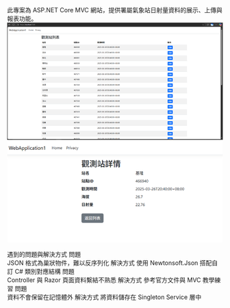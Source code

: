 此專案為 ASP.NET Core MVC 網站，提供署屬氣象站日射量資料的展示、上傳與報表功能。
![alt text](image-2.png)
![alt text](image-3.png)

遇到的問題與解決方式
問題	
JSON 格式為巢狀物件，難以反序列化
解決方式
使用 Newtonsoft.Json 搭配自訂 C# 類別對應結構
問題	
Controller 與 Razor 頁面資料繫結不熟悉
解決方式
參考官方文件與 MVC 教學練習
問題	
資料不會保留在記憶體外
解決方式
將資料儲存在 Singleton Service 層中
